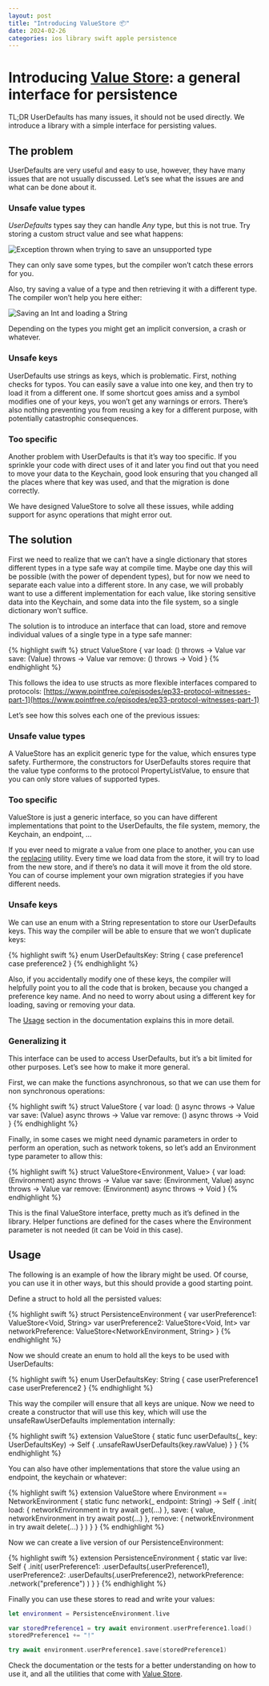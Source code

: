 ```yaml
---
layout: post
title: "Introducing ValueStore 📦"
date: 2024-02-26
categories: ios library swift apple persistence
---
```


# Introducing [Value Store](https://github.com/tyrissoftware/swift-valuestore): a general interface for persistence

TL;DR UserDefaults has many issues, it should not be used directly. We introduce a library with a simple interface for persisting values.

## The problem

UserDefaults are very useful and easy to use, however, they have many issues that are not usually discussed. Let’s see what the issues are and what can be done about it.

### Unsafe value types

*UserDefaults* types say they can handle *Any* type, but this is not true. Try storing a custom struct value and see what happens:

![Exception thrown when trying to save an unsupported type](/assets/images/exception.jpg)

They can only save some types, but the compiler won’t catch these errors for you.

Also, try saving a value of a type and then retrieving it with a different type. The compiler won’t help you here either:

![Saving an Int and loading a String](/assets/images/types.jpg)

Depending on the types you might get an implicit conversion, a crash or whatever.

### Unsafe keys

UserDefaults use strings as keys, which is problematic. First, nothing checks for typos. You can easily save a value into one key, and then try to load it from a different one. If some shortcut goes amiss and a symbol modifies one of your keys, you won’t get any warnings or errors. There’s also nothing preventing you from reusing a key for a different purpose, with potentially catastrophic consequences.

### Too specific

Another problem with UserDefaults is that it’s way too specific. If you sprinkle your code with direct uses of it and later you find out that you need to move your data to the Keychain, good look ensuring that you changed all the places where that key was used, and that the migration is done correctly.

We have designed ValueStore to solve all these issues, while adding support for async operations that might error out.

## The solution

First we need to realize that we can’t have a single dictionary that stores different types in a type safe way at compile time. Maybe one day this will be possible (with the power of dependent types), but for now we need to separate each value into a different store. In any case, we will probably want to use a different implementation for each value, like storing sensitive data into the Keychain, and some data into the file system, so a single dictionary won’t suffice.

The solution is to introduce an interface that can load, store and remove individual values of a single type in a type safe manner:

{% highlight swift %}
struct ValueStore<Value> {
	var load: () throws -> Value
	var save: (Value) throws -> Value
	var remove: () throws -> Void
}
{% endhighlight %}

This follows the idea to use structs as more flexible interfaces compared to protocols: [https://www.pointfree.co/episodes/ep33-protocol-witnesses-part-1](https://www.pointfree.co/episodes/ep33-protocol-witnesses-part-1)


Let’s see how this solves each one of the previous issues:

### Unsafe value types

A ValueStore has an explicit generic type for the value, which ensures type safety. Furthermore, the constructors for UserDefaults stores require that the value type conforms to the protocol PropertyListValue, to ensure that you can only store values of supported types.

### Too specific

ValueStore is just a generic interface, so you can have different implementations that point to the UserDefaults, the file system, memory, the Keychain, an endpoint, …



If you ever need to migrate a value from one place to another, you can use the [replacing][Utilities] utility. Every time we load data from the store, it will try to load from the new store, and if there’s no data it will move it from the old store. You can of course implement your own migration strategies if you have different needs.

### Unsafe keys

We can use an enum with a String representation to store our UserDefaults keys. This way the compiler will be able to ensure that we won’t duplicate keys:

{% highlight swift %}
enum UserDefaultsKey: String {
	case preference1
	case preference2
}
{% endhighlight %}

Also, if you accidentally modify one of these keys, the compiler will helpfully point you to all the code that is broken, because you changed a preference key name. And no need to worry about using a different key for loading, saving or removing your data.

The [Usage](#usage) section in the documentation explains this in more detail.

### Generalizing it

This interface can be used to access UserDefaults, but it’s a bit limited for other purposes. Let’s see how to make it more general.

First, we can make the functions asynchronous, so that we can use them for non synchronous operations:

{% highlight swift %}
struct ValueStore<Value> {
	var load: () async throws -> Value
	var save: (Value) async throws -> Value
	var remove: () async throws -> Void
}
{% endhighlight %}

Finally, in some cases we might need dynamic parameters in order to perform an operation, such as network tokens, so let’s add an Environment type parameter to allow this:

{% highlight swift %}
struct ValueStore<Environment, Value> {
	var load: (Environment) async throws -> Value
	var save: (Environment, Value) async throws -> Value
	var remove: (Environment) async throws -> Void
}
{% endhighlight %}

This is the final ValueStore interface, pretty much as it’s defined in the library. Helper functions are defined for the cases where the Environment parameter is not needed (it can be Void in this case).

## Usage

The following is an example of how the library might be used. Of course, you can use it in other ways, but this should provide a good starting point.

Define a struct to hold all the persisted values:

{% highlight swift %}
struct PersistenceEnvironment {
	var userPreference1: ValueStore<Void, String>
	var userPreference2: ValueStore<Void, Int>
	var networkPreference: ValueStore<NetworkEnvironment, String>
}
{% endhighlight %}

Now we should create an enum to hold all the keys to be used with UserDefaults:

{% highlight swift %}
enum UserDefaultsKey: String {
	case userPreference1
	case userPreference2
}
{% endhighlight %}

This way the compiler will ensure that all keys are unique. Now we need to create a constructor that will use this key, which will use the unsafeRawUserDefaults implementation internally:

{% highlight swift %}
extension ValueStore {
	static func userDefaults(_ key: UserDefaultsKey) -> Self {
		.unsafeRawUserDefaults(key.rawValue)
	}
}
{% endhighlight %}

You can also have other implementations that store the value using an endpoint, the keychain or whatever:

{% highlight swift %}
extension ValueStore where Environment == NetworkEnvironment {
	static func network(_ endpoint: String) -> Self {
		.init(
			load: { networkEnvironment in
				try await get(...)
			},
			save: { value, networkEnvironment in
				try await post(...)
			},
			remove: { networkEnvironment in
				try await delete(...)
			}
		)
	}
}
{% endhighlight %}

Now we can create a live version of our PersistenceEnvironment:

{% highlight swift %}
extension PersistenceEnvironment {
	static var live: Self {
		.init(
			userPreference1: .userDefaults(.userPreference1),
			userPreference2: .userDefaults(.userPreference2),
			networkPreference: .network("preference")
		)
	}
}
{% endhighlight %}

Finally you can use these stores to read and write your values:

```swift
let environment = PersistenceEnvironment.live

var storedPreference1 = try await environment.userPreference1.load()
storedPreference1 += "!"

try await environment.userPreference1.save(storedPreference1)
```

Check the documentation or the tests for a better understanding on how to use it, and all the utilities that come with [Value Store](https://github.com/tyrissoftware/swift-valuestore).

[UserDefaults]: https://github.com/tyrissoftware/swift-valuestore/blob/master/Documentation/UserDefaults.md#userdefaults
[Utilities]: https://github.com/tyrissoftware/swift-valuestore/blob/master/Documentation/Utilities.md
